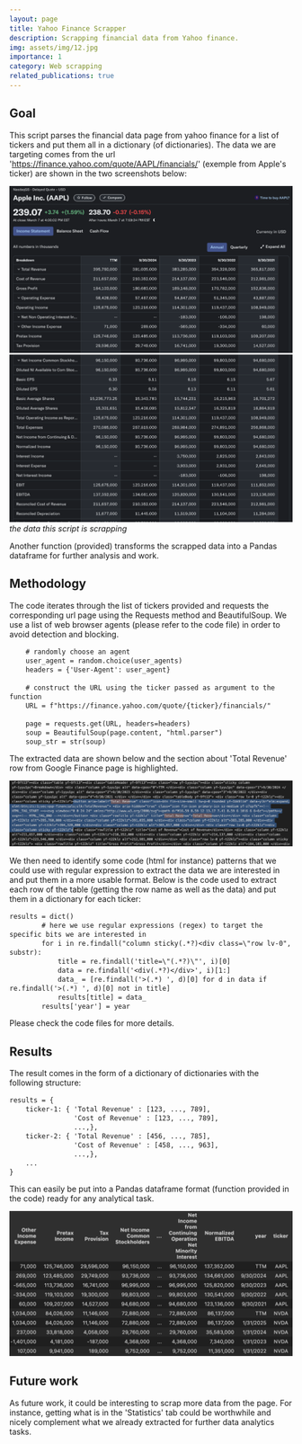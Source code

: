```yaml
---
layout: page
title: Yahoo Finance Scrapper
description: Scrapping financial data from Yahoo finance.
img: assets/img/12.jpg
importance: 1
category: Web scrapping
related_publications: true
---
```


## Goal

This script parses the financial data page from yahoo finance for a list of tickers and put them all in a dictionary (of dictionaries). The data we are targeting comes from the url 'https://finance.yahoo.com/quote/AAPL/financials/' (exemple from Apple's ticker) are shown in the two screenshots below:

![data we want to scrap](../assets/img/projects/1_project_yahoo_finance_scrapper/yahoo_finance_screenshot_1.png)
![other data we want to scrap](../assets/img/projects/1_project_yahoo_finance_scrapper/yahoo_finance_screenshot_2.png)
*the data this script is scrapping*

Another function (provided) transforms the scrapped data into a Pandas dataframe for further analysis and work.

## Methodology

The code iterates through the list of tickers provided and requests the corresponding url page using the Requests method and BeautifulSoup. We use a list of web browser agents (please refer to the code file) in order to avoid detection and blocking.

```      
    # randomly choose an agent
    user_agent = random.choice(user_agents)
    headers = {'User-Agent': user_agent}

    # construct the URL using the ticker passed as argument to the function
    URL = f"https://finance.yahoo.com/quote/{ticker}/financials/"

    page = requests.get(URL, headers=headers)
    soup = BeautifulSoup(page.content, "html.parser")
    soup_str = str(soup)
```

The extracted data are shown below and the section about 'Total Revenue' row from Google Finance page is highlighted.

![data extracted from the URL](../assets/img/projects/1_project_yahoo_finance_scrapper/soup.png)

We then need to identify some code (html for instance) patterns that we could use with regular expression to extract the data we are interested in and put them in a more usable format. Below is the code used to extract each row of the table (getting the row name as well as the data) and put them in a dictionary for each ticker:

    results = dict()
            # here we use regular expressions (regex) to target the specific bits we are interested in
            for i in re.findall("column sticky(.*?)<div class=\"row lv-0", substr):
                title = re.findall('title=\"(.*?)\"', i)[0]
                data = re.findall('<div(.*?)</div>', i)[1:]
                data_ = [re.findall('>(.*) ', d)[0] for d in data if re.findall('>(.*) ', d)[0] not in title]
                results[title] = data_
            results['year'] = year

Please check the code files for more details.

## Results

The result comes in the form of a dictionary of dictionaries with the following structure:

    results = {
        ticker-1: { 'Total Revenue' : [123, ..., 789],
                    'Cost of Revenue' : [123, ..., 789],
                    ...,},
        ticker-2: { 'Total Revenue' : [456, ..., 785],
                    'Cost of Revenue' : [458, ..., 963],
                    ...,},
        ...
    }

This can easily be put into a Pandas dataframe format (function provided in the code) ready for any analytical task.

![dataframe output format](../assets/img/projects/1_project_yahoo_finance_scrapper/dataframe.png)

## Future work

As future work, it could be interesting to scrap more data from the page. For instance, getting what is in the 'Statistics' tab could be worthwhile and nicely complement what we already extracted for further data analytics tasks. 
